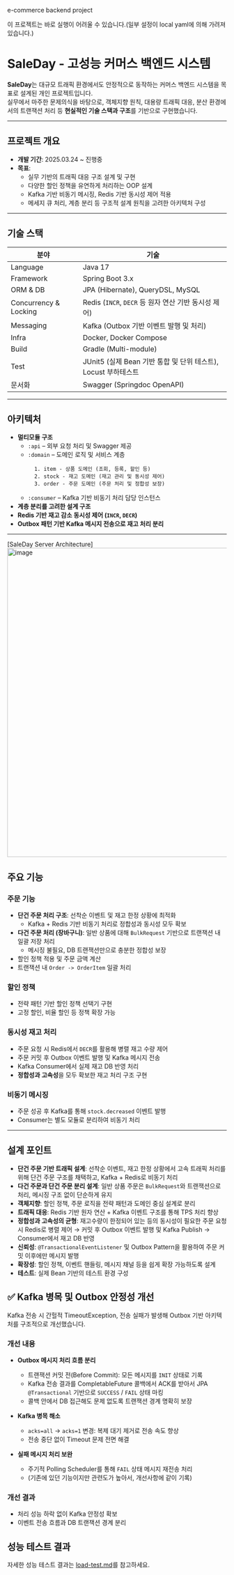 e-commerce backend project

이 프로젝트는 바로 실행이 어려울 수 있습니다.(일부 설정이 local yaml에 의해 가려져 있습니다.)

# SaleDay - 고성능 커머스 백엔드 시스템

**SaleDay**는 대규모 트래픽 환경에서도 안정적으로 동작하는 커머스 백엔드 시스템을 목표로 설계된 개인 프로젝트입니다.  
실무에서 마주한 문제의식을 바탕으로, 객체지향 원칙, 대용량 트래픽 대응, 분산 환경에서의 트랜잭션 처리 등 **현실적인 기술 스택과 구조**를 기반으로 구현했습니다.

---

## 프로젝트 개요

- **개발 기간**: 2025.03.24 ~ 진행중
- **목표**:
    - 실무 기반의 트래픽 대응 구조 설계 및 구현
    - 다양한 할인 정책을 유연하게 처리하는 OOP 설계
    - Kafka 기반 비동기 메시징, Redis 기반 동시성 제어 적용
    - 메세지 큐 처리, 계층 분리 등 구조적 설계 원칙을 고려한 아키텍처 구성

---

## 기술 스택

| 분야 | 기술                                           |
|------|----------------------------------------------|
| Language | Java 17                                      |
| Framework | Spring Boot 3.x |
| ORM & DB | JPA (Hibernate), QueryDSL, MySQL             |
| Concurrency & Locking | Redis (`INCR`, `DECR` 등 원자 연산 기반 동시성 제어)     |
| Messaging | Kafka (Outbox 기반 이벤트 발행 및 처리)                |
| Infra | Docker, Docker Compose                       |
| Build | Gradle (Multi-module)                        |
| Test | JUnit5 (실제 Bean 기반 통합 및 단위 테스트), Locust 부하테스트              |
| 문서화 | Swagger (Springdoc OpenAPI)                   |

---

## 아키텍처

- **멀티모듈 구조**
    - `:api` – 외부 요청 처리 및 Swagger 제공
    - `:domain` – 도메인 로직 및 서비스 계층
      ```text
        1. item - 상품 도메인 (조회, 등록, 할인 등)
        2. stock - 재고 도메인 (재고 관리 및 동시성 제어)
        3. order - 주문 도메인 (주문 처리 및 정합성 보장)
      ```
    - `:consumer` – Kafka 기반 비동기 처리 담당 인스턴스
- **계층 분리를 고려한 설계 구조**
- **Redis 기반 재고 감소 동시성 제어 (`INCR`, `DECR`)**
- **Outbox 패턴 기반 Kafka 메시지 전송으로 재고 처리 분리**

---

[SaleDay Server Architecture]<img width="1270" height="710" alt="image" src="https://github.com/user-attachments/assets/9ab94096-de35-4509-b29a-c060b7f20f70" />



## 주요 기능

### 주문 기능
- **단건 주문 처리 구조**: 선착순 이벤트 및 재고 한정 상황에 최적화
    - Kafka + Redis 기반 비동기 처리로 정합성과 동시성 모두 확보
- **다건 주문 처리 (장바구니)**: 일반 상품에 대해 `BulkRequest` 기반으로 트랜잭션 내 일괄 저장 처리
    - 메시징 불필요, DB 트랜잭션만으로 충분한 정합성 보장
- 할인 정책 적용 및 주문 금액 계산
- 트랜잭션 내 `Order -> OrderItem` 일괄 처리

### 할인 정책
- 전략 패턴 기반 할인 정책 선택기 구현
- 고정 할인, 비율 할인 등 정책 확장 가능

### 동시성 재고 처리
- 주문 요청 시 Redis에서 `DECR`를 활용해 병렬 재고 수량 제어
- 주문 커밋 후 Outbox 이벤트 발행 및 Kafka 메시지 전송
- Kafka Consumer에서 실제 재고 DB 반영 처리
- **정합성과 고속성**을 모두 확보한 재고 처리 구조 구현

### 비동기 메시징
- 주문 성공 후 Kafka를 통해 `stock.decreased` 이벤트 발행
- Consumer는 별도 모듈로 분리하여 비동기 처리

---

## 설계 포인트

- **단건 주문 기반 트래픽 설계**: 선착순 이벤트, 재고 한정 상황에서 고속 트래픽 처리를 위해 단건 주문 구조를 채택하고, Kafka + Redis로 비동기 처리
- **다건 주문과 단건 주문 분리 설계**: 일반 상품 주문은 `BulkRequest`와 트랜잭션으로 처리, 메시징 구조 없이 단순하게 유지
- **객체지향**: 할인 정책, 주문 로직을 전략 패턴과 도메인 중심 설계로 분리
- **트래픽 대응**: Redis 기반 원자 연산 + Kafka 이벤트 구조를 통해 TPS 처리 향상
- **정합성과 고속성의 균형**: 재고수량이 한정되어 있는 등의 동시성이 필요한 주문 요청 시 Redis로 병렬 제어 → 커밋 후 Outbox 이벤트 발행 및 Kafka Publish → Consumer에서 재고 DB 반영
- **신뢰성**: `@TransactionalEventListener` 및 Outbox Pattern을 활용하여 주문 커밋 이후에만 메시지 발행
- **확장성**: 할인 정책, 이벤트 핸들링, 메시지 채널 등을 쉽게 확장 가능하도록 설계
- **테스트**: 실제 Bean 기반의 테스트 환경 구성

## ✅ Kafka 병목 및 Outbox 안정성 개선

Kafka 전송 시 간헐적 TimeoutException, 전송 실패가 발생해 Outbox 기반 아키텍처를 구조적으로 개선했습니다.

### 개선 내용

- **Outbox 메시지 처리 흐름 분리**
  - 트랜잭션 커밋 전(Before Commit): 모든 메시지를 `INIT` 상태로 기록
  - Kafka 전송 결과를 CompletableFuture 콜백에서 ACK를 받아서 JPA `@Transactional` 기반으로 `SUCCESS` / `FAIL` 상태 마킹
  - 콜백 안에서 DB 접근해도 문제 없도록 트랜잭션 경계 명확히 보장

- **Kafka 병목 해소**
  - `acks=all` → `acks=1` 변경: 복제 대기 제거로 전송 속도 향상
  - 전송 중단 없이 Timeout 문제 전면 해결

- **실패 메시지 처리 보완**
  - 주기적 Polling Scheduler를 통해 `FAIL` 상태 메시지 재전송 처리
  - (기존에 있던 기능이지만 관련도가 높아서, 개선사항에 같이 기록)

### 개선 결과

- 처리 성능 하락 없이 Kafka 안정성 확보
- 이벤트 전송 흐름과 DB 트랜잭션 경계 분리


## 성능 테스트 결과
자세한 성능 테스트 결과는 [load-test.md](./load-test.md)를 참고하세요.




